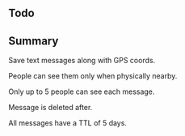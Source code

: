 ## Todo



## Summary

Save text messages along with GPS coords.

People can see them only when physically nearby.

Only up to 5 people can see each message.

Message is deleted after.

All messages have a TTL of 5 days.